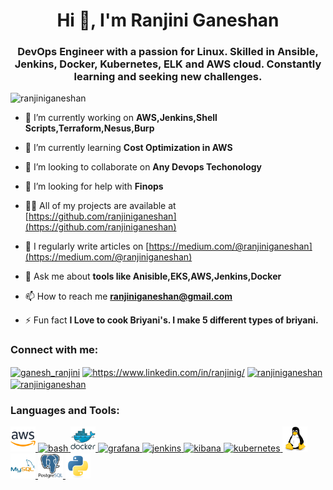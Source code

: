 <h1 align="center">Hi 👋, I'm Ranjini Ganeshan</h1>
<h3 align="center">DevOps Engineer with a passion for Linux. Skilled in Ansible, Jenkins, Docker, Kubernetes, ELK and AWS cloud. Constantly learning and seeking new challenges.</h3>

<p align="left"> <img src="https://komarev.com/ghpvc/?username=ranjiniganeshan&label=Profile%20views&color=0e75b6&style=flat" alt="ranjiniganeshan" /> </p>

- 🔭 I’m currently working on **AWS,Jenkins,Shell Scripts,Terraform,Nesus,Burp**

- 🌱 I’m currently learning **Cost Optimization in AWS**

- 👯 I’m looking to collaborate on **Any Devops Techonology**

- 🤝 I’m looking for help with **Finops**

- 👨‍💻 All of my projects are available at [https://github.com/ranjiniganeshan](https://github.com/ranjiniganeshan)

- 📝 I regularly write articles on [https://medium.com/@ranjiniganeshan](https://medium.com/@ranjiniganeshan)

- 💬 Ask me about **tools like Anisible,EKS,AWS,Jenkins,Docker**

- 📫 How to reach me **ranjiniganeshan@gmail.com**

- ⚡ Fun fact **I Love to cook Briyani's. I make 5 different types of briyani.**

<h3 align="left">Connect with me:</h3>
<p align="left">
<a href="https://twitter.com/ganesh_ranjini" target="blank"><img align="center" src="https://raw.githubusercontent.com/rahuldkjain/github-profile-readme-generator/master/src/images/icons/Social/twitter.svg" alt="ganesh_ranjini" height="30" width="40" /></a>
<a href="https://linkedin.com/in/https://www.linkedin.com/in/ranjinig/" target="blank"><img align="center" src="https://raw.githubusercontent.com/rahuldkjain/github-profile-readme-generator/master/src/images/icons/Social/linked-in-alt.svg" alt="https://www.linkedin.com/in/ranjinig/" height="30" width="40" /></a>
<a href="https://fb.com/ranjiniganeshan" target="blank"><img align="center" src="https://raw.githubusercontent.com/rahuldkjain/github-profile-readme-generator/master/src/images/icons/Social/facebook.svg" alt="ranjiniganeshan" height="30" width="40" /></a>
<a href="https://instagram.com/ranjiniganeshan" target="blank"><img align="center" src="https://raw.githubusercontent.com/rahuldkjain/github-profile-readme-generator/master/src/images/icons/Social/instagram.svg" alt="ranjiniganeshan" height="30" width="40" /></a>
</p>

<h3 align="left">Languages and Tools:</h3>
<p align="left"> <a href="https://aws.amazon.com" target="_blank" rel="noreferrer"> <img src="https://raw.githubusercontent.com/devicons/devicon/master/icons/amazonwebservices/amazonwebservices-original-wordmark.svg" alt="aws" width="40" height="40"/> </a> <a href="https://www.gnu.org/software/bash/" target="_blank" rel="noreferrer"> <img src="https://www.vectorlogo.zone/logos/gnu_bash/gnu_bash-icon.svg" alt="bash" width="40" height="40"/> </a> <a href="https://www.docker.com/" target="_blank" rel="noreferrer"> <img src="https://raw.githubusercontent.com/devicons/devicon/master/icons/docker/docker-original-wordmark.svg" alt="docker" width="40" height="40"/> </a> <a href="https://grafana.com" target="_blank" rel="noreferrer"> <img src="https://www.vectorlogo.zone/logos/grafana/grafana-icon.svg" alt="grafana" width="40" height="40"/> </a> <a href="https://www.jenkins.io" target="_blank" rel="noreferrer"> <img src="https://www.vectorlogo.zone/logos/jenkins/jenkins-icon.svg" alt="jenkins" width="40" height="40"/> </a> <a href="https://www.elastic.co/kibana" target="_blank" rel="noreferrer"> <img src="https://www.vectorlogo.zone/logos/elasticco_kibana/elasticco_kibana-icon.svg" alt="kibana" width="40" height="40"/> </a> <a href="https://kubernetes.io" target="_blank" rel="noreferrer"> <img src="https://www.vectorlogo.zone/logos/kubernetes/kubernetes-icon.svg" alt="kubernetes" width="40" height="40"/> </a> <a href="https://www.linux.org/" target="_blank" rel="noreferrer"> <img src="https://raw.githubusercontent.com/devicons/devicon/master/icons/linux/linux-original.svg" alt="linux" width="40" height="40"/> </a> <a href="https://www.mysql.com/" target="_blank" rel="noreferrer"> <img src="https://raw.githubusercontent.com/devicons/devicon/master/icons/mysql/mysql-original-wordmark.svg" alt="mysql" width="40" height="40"/> </a> <a href="https://www.postgresql.org" target="_blank" rel="noreferrer"> <img src="https://raw.githubusercontent.com/devicons/devicon/master/icons/postgresql/postgresql-original-wordmark.svg" alt="postgresql" width="40" height="40"/> </a> <a href="https://www.python.org" target="_blank" rel="noreferrer"> <img src="https://raw.githubusercontent.com/devicons/devicon/master/icons/python/python-original.svg" alt="python" width="40" height="40"/> </a> </p>
